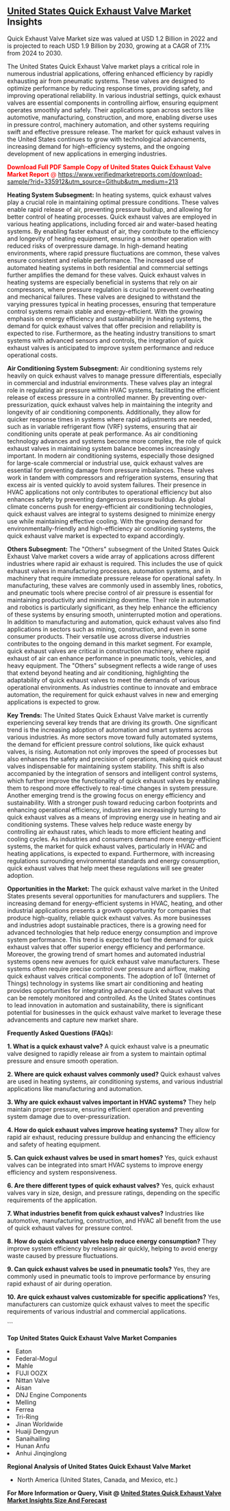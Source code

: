 <h2><a href="https://www.verifiedmarketreports.com/download-sample/?rid=335912&amp;utm_source=Github&amp;utm_medium=213" target="_blank">United States Quick Exhaust Valve Market</a> Insights</h2><p>Quick Exhaust Valve Market size was valued at USD 1.2 Billion in 2022 and is projected to reach USD 1.9 Billion by 2030, growing at a CAGR of 7.1% from 2024 to 2030.</p><p><p>The United States Quick Exhaust Valve market plays a critical role in numerous industrial applications, offering enhanced efficiency by rapidly exhausting air from pneumatic systems. These valves are designed to optimize performance by reducing response times, providing safety, and improving operational reliability. In various industrial settings, quick exhaust valves are essential components in controlling airflow, ensuring equipment operates smoothly and safely. Their applications span across sectors like automotive, manufacturing, construction, and more, enabling diverse uses in pressure control, machinery automation, and other systems requiring swift and effective pressure release. The market for quick exhaust valves in the United States continues to grow with technological advancements, increasing demand for high-efficiency systems, and the ongoing development of new applications in emerging industries. <p><span class=""><span style="color: #ff0000;"><strong>Download Full PDF Sample Copy of United States Quick Exhaust Valve Market Report</strong> @ </span><a href="https://www.verifiedmarketreports.com/download-sample/?rid=335912&amp;utm_source=Github&amp;utm_medium=213" target="_blank">https://www.verifiedmarketreports.com/download-sample/?rid=335912&amp;utm_source=Github&amp;utm_medium=213</a></span></p></p><p><strong>Heating System Subsegment:</strong> In heating systems, quick exhaust valves play a crucial role in maintaining optimal pressure conditions. These valves enable rapid release of air, preventing pressure buildup, and allowing for better control of heating processes. Quick exhaust valves are employed in various heating applications, including forced air and water-based heating systems. By enabling faster exhaust of air, they contribute to the efficiency and longevity of heating equipment, ensuring a smoother operation with reduced risks of overpressure damage. In high-demand heating environments, where rapid pressure fluctuations are common, these valves ensure consistent and reliable performance. The increased use of automated heating systems in both residential and commercial settings further amplifies the demand for these valves. Quick exhaust valves in heating systems are especially beneficial in systems that rely on air compressors, where pressure regulation is crucial to prevent overheating and mechanical failures. These valves are designed to withstand the varying pressures typical in heating processes, ensuring that temperature control systems remain stable and energy-efficient. With the growing emphasis on energy efficiency and sustainability in heating systems, the demand for quick exhaust valves that offer precision and reliability is expected to rise. Furthermore, as the heating industry transitions to smart systems with advanced sensors and controls, the integration of quick exhaust valves is anticipated to improve system performance and reduce operational costs. </p><p><strong>Air Conditioning System Subsegment:</strong> Air conditioning systems rely heavily on quick exhaust valves to manage pressure differentials, especially in commercial and industrial environments. These valves play an integral role in regulating air pressure within HVAC systems, facilitating the efficient release of excess pressure in a controlled manner. By preventing over-pressurization, quick exhaust valves help in maintaining the integrity and longevity of air conditioning components. Additionally, they allow for quicker response times in systems where rapid adjustments are needed, such as in variable refrigerant flow (VRF) systems, ensuring that air conditioning units operate at peak performance. As air conditioning technology advances and systems become more complex, the role of quick exhaust valves in maintaining system balance becomes increasingly important. In modern air conditioning systems, especially those designed for large-scale commercial or industrial use, quick exhaust valves are essential for preventing damage from pressure imbalances. These valves work in tandem with compressors and refrigeration systems, ensuring that excess air is vented quickly to avoid system failures. Their presence in HVAC applications not only contributes to operational efficiency but also enhances safety by preventing dangerous pressure buildup. As global climate concerns push for energy-efficient air conditioning technologies, quick exhaust valves are integral to systems designed to minimize energy use while maintaining effective cooling. With the growing demand for environmentally-friendly and high-efficiency air conditioning systems, the quick exhaust valve market is expected to expand accordingly.</p><p><strong>Others Subsegment:</strong> The "Others" subsegment of the United States Quick Exhaust Valve market covers a wide array of applications across different industries where rapid air exhaust is required. This includes the use of quick exhaust valves in manufacturing processes, automation systems, and in machinery that require immediate pressure release for operational safety. In manufacturing, these valves are commonly used in assembly lines, robotics, and pneumatic tools where precise control of air pressure is essential for maintaining productivity and minimizing downtime. Their role in automation and robotics is particularly significant, as they help enhance the efficiency of these systems by ensuring smooth, uninterrupted motion and operations. In addition to manufacturing and automation, quick exhaust valves also find applications in sectors such as mining, construction, and even in some consumer products. Their versatile use across diverse industries contributes to the ongoing demand in this market segment. For example, quick exhaust valves are critical in construction machinery, where rapid exhaust of air can enhance performance in pneumatic tools, vehicles, and heavy equipment. The "Others" subsegment reflects a wide range of uses that extend beyond heating and air conditioning, highlighting the adaptability of quick exhaust valves to meet the demands of various operational environments. As industries continue to innovate and embrace automation, the requirement for quick exhaust valves in new and emerging applications is expected to grow.</p><p><strong>Key Trends:</strong> The United States Quick Exhaust Valve market is currently experiencing several key trends that are driving its growth. One significant trend is the increasing adoption of automation and smart systems across various industries. As more sectors move toward fully automated systems, the demand for efficient pressure control solutions, like quick exhaust valves, is rising. Automation not only improves the speed of processes but also enhances the safety and precision of operations, making quick exhaust valves indispensable for maintaining system stability. This shift is also accompanied by the integration of sensors and intelligent control systems, which further improve the functionality of quick exhaust valves by enabling them to respond more effectively to real-time changes in system pressure. Another emerging trend is the growing focus on energy efficiency and sustainability. With a stronger push toward reducing carbon footprints and enhancing operational efficiency, industries are increasingly turning to quick exhaust valves as a means of improving energy use in heating and air conditioning systems. These valves help reduce waste energy by controlling air exhaust rates, which leads to more efficient heating and cooling cycles. As industries and consumers demand more energy-efficient systems, the market for quick exhaust valves, particularly in HVAC and heating applications, is expected to expand. Furthermore, with increasing regulations surrounding environmental standards and energy consumption, quick exhaust valves that help meet these regulations will see greater adoption.</p><p><strong>Opportunities in the Market:</strong> The quick exhaust valve market in the United States presents several opportunities for manufacturers and suppliers. The increasing demand for energy-efficient systems in HVAC, heating, and other industrial applications presents a growth opportunity for companies that produce high-quality, reliable quick exhaust valves. As more businesses and industries adopt sustainable practices, there is a growing need for advanced technologies that help reduce energy consumption and improve system performance. This trend is expected to fuel the demand for quick exhaust valves that offer superior energy efficiency and performance. Moreover, the growing trend of smart homes and automated industrial systems opens new avenues for quick exhaust valve manufacturers. These systems often require precise control over pressure and airflow, making quick exhaust valves critical components. The adoption of IoT (Internet of Things) technology in systems like smart air conditioning and heating provides opportunities for integrating advanced quick exhaust valves that can be remotely monitored and controlled. As the United States continues to lead innovation in automation and sustainability, there is significant potential for businesses in the quick exhaust valve market to leverage these advancements and capture new market share.</p><p><strong>Frequently Asked Questions (FAQs):</strong></p><p><strong>1. What is a quick exhaust valve?</strong> A quick exhaust valve is a pneumatic valve designed to rapidly release air from a system to maintain optimal pressure and ensure smooth operation.</p><p><strong>2. Where are quick exhaust valves commonly used?</strong> Quick exhaust valves are used in heating systems, air conditioning systems, and various industrial applications like manufacturing and automation.</p><p><strong>3. Why are quick exhaust valves important in HVAC systems?</strong> They help maintain proper pressure, ensuring efficient operation and preventing system damage due to over-pressurization.</p><p><strong>4. How do quick exhaust valves improve heating systems?</strong> They allow for rapid air exhaust, reducing pressure buildup and enhancing the efficiency and safety of heating equipment.</p><p><strong>5. Can quick exhaust valves be used in smart homes?</strong> Yes, quick exhaust valves can be integrated into smart HVAC systems to improve energy efficiency and system responsiveness.</p><p><strong>6. Are there different types of quick exhaust valves?</strong> Yes, quick exhaust valves vary in size, design, and pressure ratings, depending on the specific requirements of the application.</p><p><strong>7. What industries benefit from quick exhaust valves?</strong> Industries like automotive, manufacturing, construction, and HVAC all benefit from the use of quick exhaust valves for pressure control.</p><p><strong>8. How do quick exhaust valves help reduce energy consumption?</strong> They improve system efficiency by releasing air quickly, helping to avoid energy waste caused by pressure fluctuations.</p><p><strong>9. Can quick exhaust valves be used in pneumatic tools?</strong> Yes, they are commonly used in pneumatic tools to improve performance by ensuring rapid exhaust of air during operation.</p><p><strong>10. Are quick exhaust valves customizable for specific applications?</strong> Yes, manufacturers can customize quick exhaust valves to meet the specific requirements of various industrial and commercial applications.</p>```</p><p><strong>Top United States Quick Exhaust Valve Market Companies</strong></p><div data-test-id=""><p><li>Eaton</li><li> Federal-Mogul</li><li> Mahle</li><li> FUJI OOZX</li><li> Nittan Valve</li><li> Aisan</li><li> DNJ Engine Components</li><li> Melling</li><li> Ferrea</li><li> Tri-Ring</li><li> Jinan Worldwide</li><li> Huaiji Dengyun</li><li> Sanaihailing</li><li> Hunan Anfu</li><li> Anhui Jinqinglong</li></p><div><strong>Regional Analysis of&nbsp;United States Quick Exhaust Valve Market</strong></div><ul><li dir="ltr"><p dir="ltr">North America&nbsp;(United States, Canada, and Mexico, etc.)</p></li></ul><p><strong>For More Information or Query, Visit @&nbsp;</strong><strong><a href="https://www.verifiedmarketreports.com/product/quick-exhaust-valve-market/?utm_source=Github&amp;utm_medium=213" target="_blank">United States Quick Exhaust Valve Market Insights Size And Forecast</a></strong></p></div>
